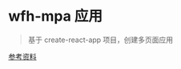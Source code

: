 # wfh-mpa 应用

> 基于 create-react-app 项目，创建多页面应用

[参考资料](https://segmentfault.com/a/1190000022317580)
